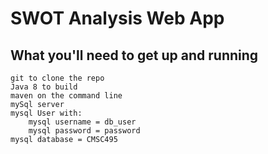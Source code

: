 # SWOT Analysis Web App 

## What you'll need to get up and running
    git to clone the repo
    Java 8 to build
    maven on the command line
    mySql server 
    mysql User with:
        mysql username = db_user
        mysql password = password
    mysql database = CMSC495